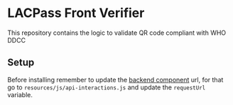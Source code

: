 # LACPass Front Verifier

This repository contains the logic to validate QR code compliant with WHO DDCC

## Setup

Before installing remember to update the [backend component](https://github.com/lacchain/LACPass-trusted-list) url, for that go to `resources/js/api-interactions.js` and update the `requestUrl` variable.
